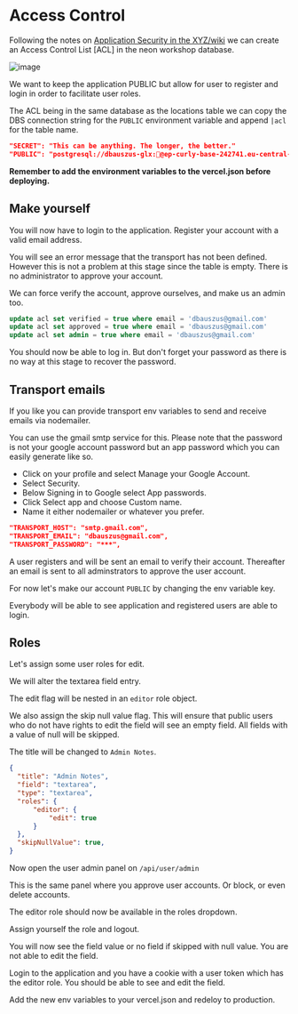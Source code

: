 # Access Control

Following the notes on [Application Security in the XYZ/wiki](https://github.com/GEOLYTIX/xyz/wiki/Security) we can create an Access Control List [ACL] in the neon workshop database.

![image](https://github.com/user-attachments/assets/14fb79f6-1e5f-4e6b-a12b-451c109052b7)

We want to keep the application PUBLIC but allow for user to register and login in order to facilitate user roles.

The ACL being in the same database as the locations table we can copy the DBS connection string for the `PUBLIC` environment variable and append `|acl` for the table name.

```json
"SECRET": "This can be anything. The longer, the better."
"PUBLIC": "postgresql://dbauszus-glx:🤫@ep-curly-base-242741.eu-central-1.aws.neon.tech/workshop?sslmode=require|acl",
```
**Remember to add the environment variables to the vercel.json before deploying.**

## Make yourself

You will now have to login to the application. Register your account with a valid email address.

You will see an error message that the transport has not been defined. However this is not a problem at this stage since the table is empty. There is no administrator to approve your account.

We can force verify the account, approve ourselves, and make us an admin too.

```sql
update acl set verified = true where email = 'dbauszus@gmail.com'
update acl set approved = true where email = 'dbauszus@gmail.com'
update acl set admin = true where email = 'dbauszus@gmail.com'
```

You should now be able to log in. But don't forget your password as there is no way at this stage to recover the password.

## Transport emails

If you like you can provide transport env variables to send and receive emails via nodemailer.

You can use the gmail smtp service for this. Please note that the password is not your google account password but an app password which you can easily generate like so.

- Click on your profile and select Manage your Google Account.
- Select Security.
- Below Signing in to Google select App passwords.
- Click Select app and choose Custom name.
- Name it either nodemailer or whatever you prefer.

```json
"TRANSPORT_HOST": "smtp.gmail.com",
"TRANSPORT_EMAIL": "dbauszus@gmail.com",
"TRANSPORT_PASSWORD": "***",
```

A user registers and will be sent an email to verify their account.
Thereafter an email is sent to all adminstrators to approve the user account.

For now let's make our account `PUBLIC` by changing the env variable key.

Everybody will be able to see application and registered users are able to login.

## Roles

Let's assign some user roles for edit.

We will alter the textarea field entry.

The edit flag will be nested in an `editor` role object.

We also assign the skip null value flag. This will ensure that public users who do not have rights to edit the field will see an empty field. All fields with a value of null will be skipped.

The title will be changed to `Admin Notes`.

```json
{
  "title": "Admin Notes",
  "field": "textarea",
  "type": "textarea",
  "roles": {
      "editor": {
          "edit": true
      }
  },
  "skipNullValue": true,
}
```

Now open the user admin panel on `/api/user/admin`

This is the same panel where you approve user accounts. Or block, or even delete accounts.

The editor role should now be available in the roles dropdown.

Assign yourself the role and logout.

You will now see the field value or no field if skipped with null value. You are not able to edit the field.

Login to the application and you have a cookie with a user token which has the editor role. You should be able to see and edit the field.

Add the new env variables to your vercel.json and redeloy to production.
